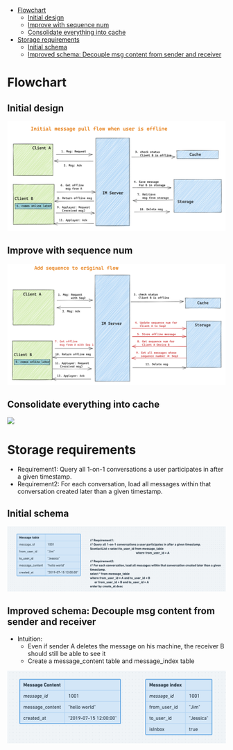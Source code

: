 - [Flowchart](#flowchart)
  - [Initial design](#initial-design)
  - [Improve with sequence num](#improve-with-sequence-num)
  - [Consolidate everything into cache](#consolidate-everything-into-cache)
- [Storage requirements](#storage-requirements)
  - [Initial schema](#initial-schema)
  - [Improved schema: Decouple msg content from sender and receiver](#improved-schema-decouple-msg-content-from-sender-and-receiver)

# Flowchart
## Initial design

![](../.gitbook/assets/messenger_offline_sync_original.png)

## Improve with sequence num

![](../.gitbook/assets/messenger_offline_sync.png)

## Consolidate everything into cache

![](../.gitbook/assets/messenger_offline_sync_consolidate.png)

# Storage requirements
* Requirement1: Query all 1-on-1 conversations a user participates in after a given timestamp.
* Requirement2: For each conversation, load all messages within that conversation created later than a given timestamp.

## Initial schema

![](../.gitbook/assets/im_groupchat_recentContact_one_to_one.png)

## Improved schema: Decouple msg content from sender and receiver
* Intuition:
  * Even if sender A deletes the message on his machine, the receiver B should still be able to see it
  * Create a message\_content table and message\_index table

![](../.gitbook/assets/im_groupchat_recentContact_1to1_decouple.png)

